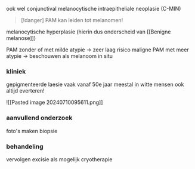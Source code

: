 ook wel conjunctival melanocytische intraepitheliale neoplasie (C-MIN)

> [!danger] PAM kan leiden tot melanomen!

melanocytische hyperplasie (hierin dus onderscheid van [[Benigne melanose]])

PAM zonder of met milde atypie -> zeer laag risico maligne
PAM met meer atypie -> beschouwen als melanoom in situ

### kliniek
gepigmenteerde laesie
vaak vanaf 50e jaar
meestal in witte mensen
ook altijd everteren!

![[Pasted image 20240710095611.png]]
### aanvullend onderzoek
foto's maken
biopsie

### behandeling
vervolgen 
excisie als mogelijk
cryotherapie

